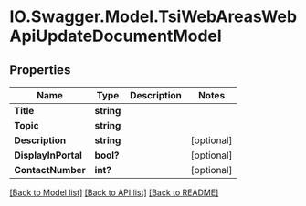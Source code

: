 # IO.Swagger.Model.TsiWebAreasWebApiUpdateDocumentModel
## Properties

Name | Type | Description | Notes
------------ | ------------- | ------------- | -------------
**Title** | **string** |  | 
**Topic** | **string** |  | 
**Description** | **string** |  | [optional] 
**DisplayInPortal** | **bool?** |  | [optional] 
**ContactNumber** | **int?** |  | [optional] 

[[Back to Model list]](../README.md#documentation-for-models) [[Back to API list]](../README.md#documentation-for-api-endpoints) [[Back to README]](../README.md)

